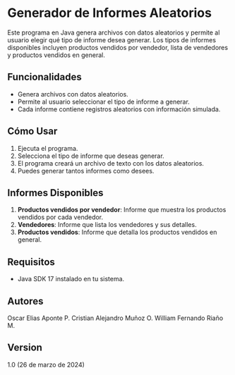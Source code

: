 # Generador de Informes Aleatorios

Este programa en Java genera archivos con datos aleatorios y permite al usuario elegir qué tipo de informe desea generar. Los tipos de informes disponibles incluyen productos vendidos por vendedor, lista de vendedores y productos vendidos en general.

## Funcionalidades

- Genera archivos con datos aleatorios.
- Permite al usuario seleccionar el tipo de informe a generar.
- Cada informe contiene registros aleatorios con información simulada.

## Cómo Usar

1. Ejecuta el programa.
2. Selecciona el tipo de informe que deseas generar.
3. El programa creará un archivo de texto con los datos aleatorios.
4. Puedes generar tantos informes como desees.

## Informes Disponibles

1. **Productos vendidos por vendedor**: Informe que muestra los productos vendidos por cada vendedor.
2. **Vendedores**: Informe que lista los vendedores y sus detalles.
3. **Productos vendidos**: Informe que detalla los productos vendidos en general.

## Requisitos

- Java SDK 17 instalado en tu sistema.

## Autores

Oscar Elias Aponte P.
Cristian Alejandro Muñoz O.
William Fernando Riaño M.

## Version
1.0 (26 de marzo de 2024)

